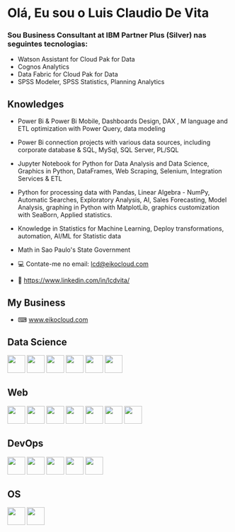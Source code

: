 # Olá, Eu sou o Luis Claudio De Vita

### Sou Business Consultant at IBM Partner Plus (Silver) nas seguintes tecnologias: 
- Watson Assistant for Cloud Pak for Data
- Cognos Analytics
- Data Fabric for Cloud Pak for Data
- SPSS Modeler, SPSS Statistics, Planning Analytics

## Knowledges
- Power Bi & Power Bi Mobile, Dashboards Design, DAX , M language and ETL optimization with Power Query, data modeling
- Power Bi connection projects with various data sources, including corporate database & SQL, MySql, SQL Server, PL/SQL
- Jupyter Notebook for Python for Data Analysis and Data Science, Graphics in Python, DataFrames, Web Scraping, Selenium, Integration Services & ETL
- Python for processing data with Pandas, Linear Algebra - NumPy, Automatic Searches, Exploratory Analysis, AI, Sales Forecasting, Model Analysis, graphing in Python with MatplotLib, graphics customization with SeaBorn, Applied statistics.
- Knowledge in Statistics for Machine Learning, Deploy transformations, automation, AI/ML for Statistic data
- Math in Sao Paulo's State Government   

- 💻 Contate-me no email: lcd@eikocloud.com
- 📃 https://www.linkedin.com/in/lcdvita/

## My Business
- ⌨ www.eikocloud.com

## Data Science

<img src="https://cdn.jsdelivr.net/gh/devicons/devicon/icons/jupyter/jupyter-original.svg" width="40" height="40"/> <img src="https://cdn.jsdelivr.net/gh/devicons/devicon/icons/pandas/pandas-original.svg" width="40" height="40"/> <img
src="https://cdn.jsdelivr.net/gh/devicons/devicon/icons/rstudio/rstudio-original.svg" width="40" height="40"/> <img
src="https://cdn.jsdelivr.net/gh/devicons/devicon/icons/selenium/selenium-original.svg" width="40" height="40"/> <img
src="https://cdn.jsdelivr.net/gh/devicons/devicon/icons/python/python-original-wordmark.svg" width="40" height="40"/> <img
src="https://cdn.jsdelivr.net/gh/devicons/devicon/icons/numpy/numpy-original-wordmark.svg" width="40" height="40"/>
          
          
                           
## Web

<img src="https://cdn.jsdelivr.net/gh/devicons/devicon/icons/react/react-original.svg" width="40" height="40"/> <img src="https://cdn.jsdelivr.net/gh/devicons/devicon/icons/nodejs/nodejs-original.svg" width="40" height="40"/> 
<img src="https://cdn.jsdelivr.net/gh/devicons/devicon/icons/typescript/typescript-original.svg" width="40" height="40"/> <img
src="https://cdn.jsdelivr.net/gh/devicons/devicon/icons/tailwindcss/tailwindcss-plain.svg" width="40" height="40"/> <img
src="https://cdn.jsdelivr.net/gh/devicons/devicon/icons/mongodb/mongodb-original-wordmark.svg" width="40" height="40"/> <img
src="https://cdn.jsdelivr.net/gh/devicons/devicon/icons/sqlite/sqlite-original-wordmark.svg" width="40" height="40"/> <img   src="https://cdn.jsdelivr.net/gh/devicons/devicon/icons/javascript/javascript-original.svg" width="40" height="40"/>
                                                                                                                           
           
          
          
          
          

## DevOps

<img src="https://cdn.jsdelivr.net/gh/devicons/devicon/icons/docker/docker-original.svg"  width="40" height="40"/>  <img 
src="https://cdn.jsdelivr.net/gh/devicons/devicon/icons/kubernetes/kubernetes-plain.svg" width="40" height="40"/>   <img 
src="https://cdn.jsdelivr.net/gh/devicons/devicon/icons/jenkins/jenkins-original.svg" width="40" height="40"/>    <img
src="https://cdn.jsdelivr.net/gh/devicons/devicon/icons/terraform/terraform-original.svg" width="40" height="40"/> <img
src="https://cdn.jsdelivr.net/gh/devicons/devicon/icons/postgresql/postgresql-original-wordmark.svg" width="40" height="40"/>
          
          
## OS
<img src="https://cdn.jsdelivr.net/gh/devicons/devicon/icons/linux/linux-original.svg" width="40" height="40"/> <img 
src="https://cdn.jsdelivr.net/gh/devicons/devicon/icons/ubuntu/ubuntu-plain.svg" width="40" height="40"/>

        


          
  
          
            
          
